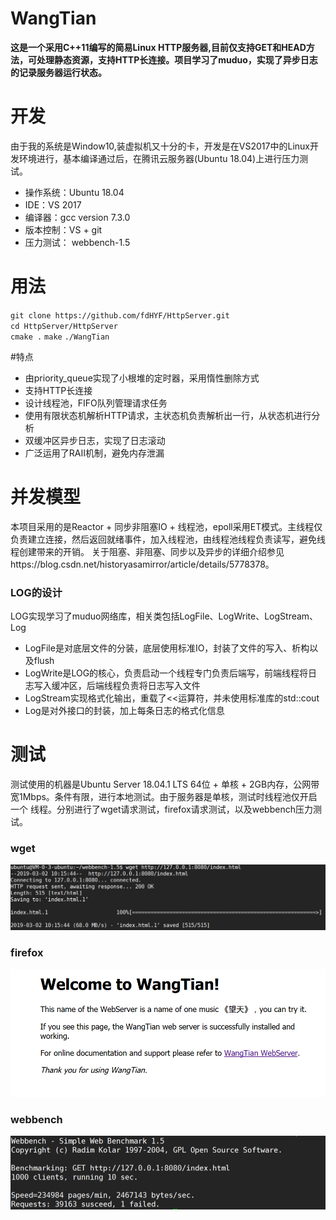 # WangTian
**这是一个采用C++11编写的简易Linux HTTP服务器,目前仅支持GET和HEAD方法，可处理静态资源，支持HTTP长连接。项目学习了muduo，实现了异步日志的记录服务器运行状态。**
# 开发
由于我的系统是Window10,装虚拟机又十分的卡，开发是在VS2017中的Linux开发环境进行，基本编译通过后，在腾讯云服务器(Ubuntu 18.04)上进行压力测试。

 - 操作系统：Ubuntu 18.04
 - IDE：VS 2017
 - 编译器：gcc version 7.3.0
 - 版本控制：VS + git
 - 压力测试： webbench-1.5

# 用法
 `git clone https://github.com/fdHYF/HttpServer.git`  
 `cd HttpServer/HttpServer`  
 `cmake .`
 `make`
 `./WangTian`

#特点
 
 - 由priority_queue实现了小根堆的定时器，采用惰性删除方式
 - 支持HTTP长连接
 - 设计线程池，FIFO队列管理请求任务
 - 使用有限状态机解析HTTP请求，主状态机负责解析出一行，从状态机进行分析
 - 双缓冲区异步日志，实现了日志滚动
 - 广泛运用了RAII机制，避免内存泄漏
 
# 并发模型
本项目采用的是Reactor + 同步非阻塞IO + 线程池，epoll采用ET模式。主线程仅负责建立连接，然后返回就绪事件，加入线程池，由线程池线程负责读写，避免线程创建带来的开销。
关于阻塞、非阻塞、同步以及异步的详细介绍参见https://blog.csdn.net/historyasamirror/article/details/5778378。
### LOG的设计
LOG实现学习了muduo网络库，相关类包括LogFile、LogWrite、LogStream、Log
 
 - LogFile是对底层文件的分装，底层使用标准IO，封装了文件的写入、析构以及flush
 - LogWrite是LOG的核心，负责启动一个线程专门负责后端写，前端线程将日志写入缓冲区，后端线程负责将日志写入文件
 - LogStream实现格式化输出，重载了<<运算符，并未使用标准库的std::cout
 - Log是对外接口的封装，加上每条日志的格式化信息
 # 测试
 测试使用的机器是Ubuntu Server 18.04.1 LTS 64位 + 单核 + 2GB内存，公网带宽1Mbps。条件有限，进行本地测试。由于服务器是单核，测试时线程池仅开启一个    线程。分别进行了wget请求测试，firefox请求测试，以及webbench压力测试。
 ### wget
 ![](https://github.com/fdHYF/HttpServer/blob/master/picture/wget.png)
 ### firefox
 ![](https://github.com/fdHYF/HttpServer/blob/master/picture/firefox.png)
 ### webbench
 ![](https://github.com/fdHYF/HttpServer/blob/master/picture/webbench.png)
